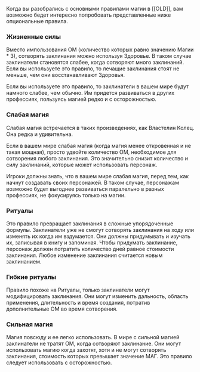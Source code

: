 Когда вы разобрались с основными правилами магии в [[OLD]], вам возможно бедет интересно попробовать представленные ниже опциональные правила.

### Жизненные силы
Вместо импользования ОМ (количество которых равно значению Магии * 3), сотворять заклинания можно используя Здоровье. В таком случае заклинатели становятся слабее, когда сотворяют много заклинаний. Если вы используете это правило, то лечащие заклинания стоят не меньше, чем они восстанавливают Здоровья.

Если вы используете это правило, то заклинатели в вашем мире будут намного слабее, чем обычно. Им придется развиваться в других профессиях, пользуясь магией редко и с осторожностью.

### Слабая магия
Слабая магия встречается в таких произведениях, как Властелин Колец. Она редка и удивительна.

Если в вашем мире слабая магия (когда магия менее откровенная и не такая мощная), просто удвойте количество ОМ, необходимое для сотворения любого заклинания. Это значительно снизит количество и силу заклинаний, которые может использовать персонаж.

Игроки должны знать, что в вашем мире слабая магия, перед тем, как начнут создавать своих персонажей. В таком случае, персонажам возможно будет выгоднее развиваться паралельно в разных профессиях, не фокусируясь только на магии.

### Ритуалы
Это правило превращает заклинания в сложные упорядоченные формулы. Заклинатели уже не смогут сотворять заклинания на ходу или изменять их когда им вздумается. Они должны придумывать и изучать их, записывая в книгу и запоминая. Чтобы  придумать заклинание, персонаж должен потратить количество дней равное стоимости заклинания. Любое изменение заклинания считается новым заклинанием.

### Гибкие ритуалы
Правило похоже на Ритуалы, только заклинатели могут модифицировать заклинания. Они могут изменить дальность, область применения, длительность и время создания, потратив дополнительные ОМ во время сотворения.

### Сильная магия
Магия повсюду и ее легко использовать. В мире с сильной магией заклинатели не тратят ОМ, когда сотворяют заклинание. Они могут использовать магию когда захотят, хотя и не могут сотворять заклинания, стоимость которых превышает значение МАГ. Это правило следует использовать с осторожностью.